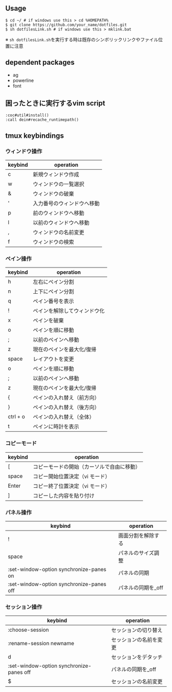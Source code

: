 ## Usage

```shell
$ cd ~/ # if windows use this > cd %HOMEPATH%
$ git clone https://github.com/your_name/dotfiles.git
$ sh dotfilesLink.sh # if windows use this > mklink.bat
```

※ `sh dotfilesLink.sh`を実行する時は既存のシンボリックリンクやファイル位置に注意

## dependent packages

- ag
- powerline
- font


## 困ったときに実行するvim script

```vim
:coc#util#install()
:call dein#recache_runtimepath()

```

## tmux keybindings

### ウィンドウ操作

| keybind | operation                  |
| ------- | -------------------------- |
| c       | 新規ウィンドウ作成         |
| w       | ウィンドウの一覧選択       |
| &       | ウィンドウの破棄           |
| '       | 入力番号のウィンドウへ移動 |
| p       | 前のウィンドウへ移動       |
| l       | 以前のウィンドウへ移動     |
| ,       | ウィンドウの名前変更       |
| f       | ウィンドウの検索           |

### ペイン操作

| keybind  | operation                    |
| -------- | ---------------------------- |
| h        | 左右にペイン分割             |
| n        | 上下にペイン分割             |
| q        | ペイン番号を表示             |
| !        | ペインを解除してウィンドウ化 |
| x        | ペインを破棄                 |
| o        | ペインを順に移動             |
| ;        | 以前のペインへ移動           |
| z        | 現在のペインを最大化/復帰    |
| space    | レイアウトを変更             |
| o        | ペインを順に移動             |
| ;        | 以前のペインへ移動           |
| z        | 現在のペインを最大化/復帰    |
| {        | ペインの入れ替え（前方向）   |
| }        | ペインの入れ替え（後方向）   |
| ctrl + o | ペインの入れ替え（全体）     |
| t        | ペインに時計を表示           |

### コピーモード

| keybind | operation                                  |
| ------- | ------------------------------------------ |
| [       | コピーモードの開始（カーソルで自由に移動） |
| space   | コピー開始位置決定（vi モード）            |
| Enter   | コピー終了位置決定（vi モード）            |
| ]       | コピーした内容を貼り付け                   |

### パネル操作

| keybind                                  | operation           |
| ---------------------------------------- | ------------------- |
| !                                        | 画面分割を解除する  |
| space                                    | パネルのサイズ調整  |
| :set-window-option synchronize-panes on  | パネルの同期        |
| :set-window-option synchronize-panes off | パネルの同期を\_off |

### セッション操作

| keybind                                  | operation              |
| ---------------------------------------- | ---------------------- |
| :choose-session                          | セッションの切り替え   |
| :rename-session newname                  | セッションの名前を変更 |
| d                                        | セッションをデタッチ   |
| :set-window-option synchronize-panes off | パネルの同期を\_off    |
| \$                                       | セッションの名前変更   |
